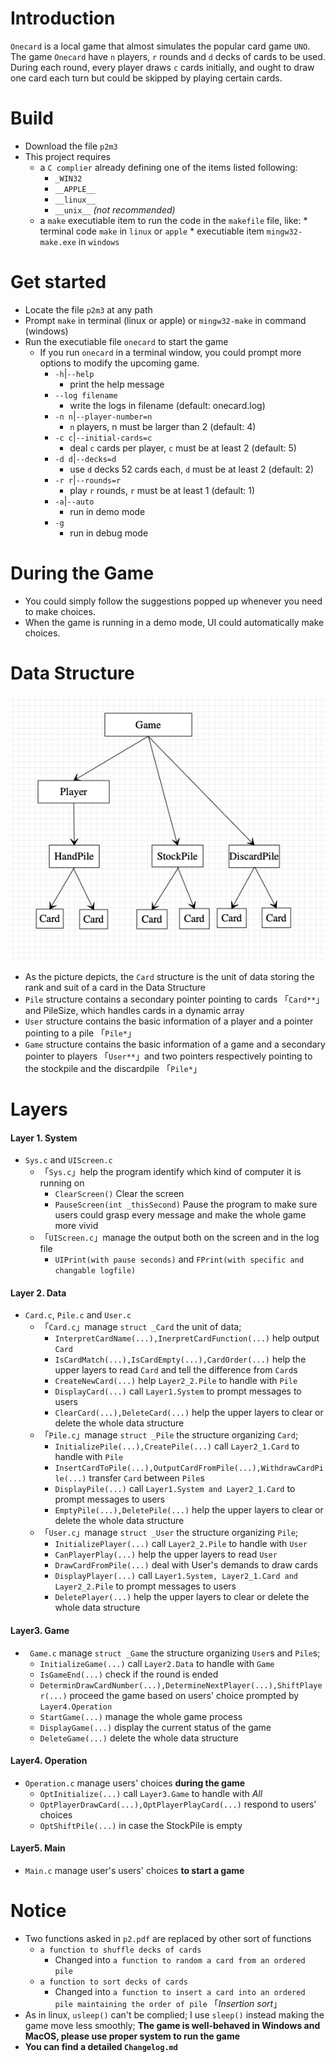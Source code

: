 # Introduction

`Onecard` is a local game that almost simulates the popular card game `UNO`. The game `Onecard` have `n` players, `r` rounds and `d` decks of cards to be used. During each round, every player draws `c` cards initially, and ought to draw one card each turn but could be skipped by playing certain cards.



# Build

*   Download the file `p2m3`
*   This project requires 
    *   a `C complier` already defining one of the items listed following:
        *   `_WIN32`
        *   `__APPLE__`
        *   `__linux__`
        *   `__unix__` *(not recommended)*
    *    a `make` executiable item to run the code in the `makefile` file, like:
        *   terminal code `make` in `linux` or `apple`
        *   executiable item `mingw32-make.exe` in `windows`



# Get started

*   Locate the file `p2m3` at any path
*   Prompt `make` in terminal (linux or apple) or `mingw32-make` in command (windows)
*   Run the executiable file `onecard` to start the game
    *   If you run `onecard` in a terminal window, you could prompt more options to modify the upcoming game.
        *   `-h`|`--help `
            *   print the help message
        *   `--log filename`
            *   write the logs in filename (default: onecard.log)
        *   `-n n`|`--player-number=n `
            *   `n` players, n must be larger than $2$ (default: $4$)
        *   `-c c`|`--initial-cards=c `
            *   deal `c` cards per player, `c` must be at least $2$ (default: $5$)
        *   `-d d`|`--decks=d`
            *   use `d` decks $52$ cards each, `d` must be at least $2$ (default: $2$)
        *   `-r r`|`--rounds=r `
            *   play `r` rounds, `r` must be at least $1$ (default: $1$)
        *   `-a`|`--auto`
            *   run in demo mode
        *   `-g `
            *   run in debug mode



# During the Game

*   You could simply follow the suggestions popped up whenever you need to make choices.
*   When the game is running in a demo mode, UI could automatically make choices.



# Data Structure

![DataStructure](./DataStructure.png)

*   As the picture depicts, the `Card` structure is the unit of data storing the rank and suit of a card in the Data Structure
*   `Pile` structure contains a secondary pointer pointing to cards 「`Card**`」and PileSize, which handles cards in a dynamic array
*   `User` structure contains the basic information of a player and a pointer pointing to a pile 「`Pile*`」
*   `Game` structure contains the basic information of a game and a secondary pointer to players 「`User**`」and two pointers respectively pointing to the stockpile and the discardpile 「`Pile*`」 



# Layers

#### Layer 1. System

*   `Sys.c` and `UIScreen.c`
    *   「`Sys.c`」help the program identify which kind of computer it is running on 
        *   `ClearScreen()` Clear the screen
        *   `PauseScreen(int _thisSecond)` Pause the program to make sure users could grasp every message and make the whole game more vivid
    *   「`UIScreen.c`」manage the output both on the screen and in the log file
        *   `UIPrint(with pause seconds)` and `FPrint(with specific and changable logfile)`

#### Layer 2. Data

*   `Card.c`, `Pile.c` and `User.c`
    *   「`Card.c`」manage `struct _Card` the unit of data;
        *   `InterpretCardName(...),InerpretCardFunction(...)` help output `Card`
        *   `IsCardMatch(...),IsCardEmpty(...),CardOrder(...)` help the upper layers to read `Card` and tell the difference from `Card`s
        *   `CreateNewCard(...)` help `Layer2_2.Pile` to handle with `Pile`
        *   `DisplayCard(...)` call `Layer1.System` to prompt messages to users
        *   `ClearCard(...),DeleteCard(...)` help the upper layers to clear or delete the whole data structure
    *   「`Pile.c`」manage `struct _Pile` the structure organizing `Card`;
        *   `InitializePile(...),CreatePile(...)` call `Layer2_1.Card` to handle with `Pile`
        *   `InsertCardToPile(...),OutputCardFromPile(...),WithdrawCardPile(...)` transfer `Card` between `Pile`s
        *   `DisplayPile(...)` call `Layer1.System and Layer2_1.Card` to prompt messages to users
        *   `EmptyPile(...),DeletePile(...)` help the upper layers to clear or delete the whole data structure
    *   「`User.c`」manage `struct _User` the structure organizing `Pile`;
        *   `InitializePlayer(...)` call `Layer2_2.Pile` to handle with `User`
        *   `CanPlayerPlay(...)` help the upper layers to read `User`
        *   `DrawCardFromPile(...)` deal with User's demands to draw cards
        *   `DisplayPlayer(...)` call `Layer1.System, Layer2_1.Card and Layer2_2.Pile` to prompt messages to users
        *   `DeletePlayer(...)` help the upper layers to clear or delete the whole data structure

#### Layer3. Game

*   ` Game.c` manage `struct _Game` the structure organizing `User`s and `Pile`s;
    *   `InitializeGame(...)` call `Layer2.Data` to handle with `Game`
    *   `IsGameEnd(...)` check if the round is ended
    *   `DeterminDrawCardNumber(...),DetermineNextPlayer(...),ShiftPlayer(...)` proceed the game based on users' choice prompted by `Layer4.Operation`
    *   `StartGame(...)` manage the whole game process
    *   `DisplayGame(...)` display the current status of the game
    *   `DeleteGame(...)` delete the whole data structure

#### Layer4. Operation

*   `Operation.c` manage users' choices **during the game**
    *   `OptInitialize(...)` call `Layer3.Game` to handle with *All*
    *   `OptPlayerDrawCard(...),OptPlayerPlayCard(...)` respond to users' choices
    *   `OptShiftPile(...)` in case the StockPile is empty

#### Layer5. Main

*   `Main.c` manage user's users' choices **to start a game**



# Notice

*   Two functions asked in `p2.pdf` are replaced by other sort of functions
    *   `a function to shuffle decks of cards`
        *   Changed into `a function to random a card from an ordered pile`
    *   `a function to sort decks of cards`
        *   Changed into `a function to insert a card into an ordered pile maintaining the order of pile` 「*Insertion sort*」
*   As in linux, `usleep()` can't be complied; I use `sleep()` instead making the game move less smoothly; **The game is well-behaved in Windows and MacOS, please use proper system to run the game**
*   **You can find a detailed `Changelog.md`**



